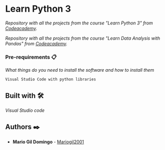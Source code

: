# Learn Python 3

_Repository with all the projects from the course "Learn Python 3" from [Codeacademy](https://www.codecademy.com/learn/learn-python-3)._

_Repository with all the projects from the course "Learn Data Analysis with Pandas" from [Codeacademy](https://www.codecademy.com/learn/data-processing-pandas)._

### Pre-requirements 📋

_What things do you need to install the software and how to install them_

```
Visual Studio Code with python libraries
```

## Built with 🛠️

_Visual Studio code_

## Authors ✒️

* **Mario Gil Domingo** - [Mariogil2001](https://github.com/Mariogil2001)
